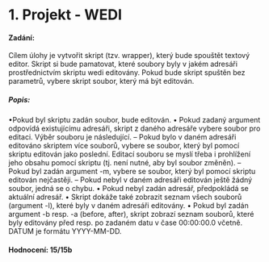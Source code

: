 # 1. Projekt - WEDI

#### Zadání:  
Cílem úlohy je vytvořit skript (tzv. wrapper), který bude spouštět textový editor.
Skript si bude pamatovat, které soubory byly v jakém adresáři prostřednictvím
skriptu wedi editovány. Pokud bude skript spuštěn bez parametrů, vybere skript
soubor, který má být editován.

##### Popis: 

•Pokud byl skriptu zadán soubor, bude editován.
• Pokud zadaný argument odpovídá existujícímu adresáři, skript z daného
adresáře vybere soubor pro editaci. Výběr souboru je následující.
– Pokud bylo v daném adresáři editováno skriptem více souborů, vybere
se soubor, který byl pomocí skriptu editován jako poslední. Editací
souboru se myslí třeba i prohlížení jeho obsahu pomocí skriptu (tj.
není nutné, aby byl soubor změněn).
– Pokud byl zadán argument -m, vybere se soubor, který byl pomocí
skriptu editován nejčastěji.
– Pokud nebyl v daném adresáři editován ještě žádný soubor, jedná se
o chybu.
• Pokud nebyl zadán adresář, předpokládá se aktuální adresář.
• Skript dokáže také zobrazit seznam všech souborů (argument -l), které
byly v daném adresáři editovány.
• Pokud byl zadán argument -b resp. -a (before, after), skript zobrazí
seznam souborů, které byly editovány před resp. po zadaném datu v čase
00:00:00.0 včetně. DATUM je formátu YYYY-MM-DD.


#### Hodnocení: 15/15b
